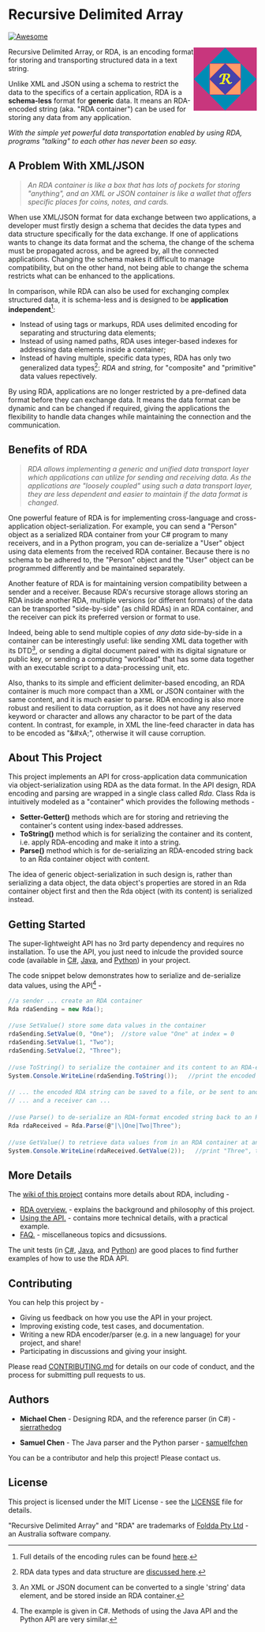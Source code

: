 # Recursive Delimited Array 
[![Awesome](https://cdn.jsdelivr.net/gh/sindresorhus/awesome@d7305f38d29fed78fa85652e3a63e154dd8e8829/media/badge.svg)](https://github.com/sindresorhus/awesome#readme)

<img src="docs/image/rda_logo.png" align="right" height="128">

Recursive Delimited Array, or RDA, is an encoding format for storing and transporting structured data in a text string.

Unlike XML and JSON using a schema to restrict the data to the specifics of a certain application, RDA is a **schema-less** format for **generic** data. It means an RDA-encoded string (aka. "RDA container") can be used for storing any data from any application. 

_With the simple yet powerful data transportation enabled by using RDA, programs "talking" to each other has never been so easy._

## A Problem With XML/JSON

> *An RDA container is like a box that has lots of pockets for storing "anything", and an XML or JSON container is like a wallet that offers specific places for coins, notes, and cards.* 

When use XML/JSON format for data exchange between two applications, a developer must firstly design a schema that decides the data types and data structure specifically for the data exchange. If one of applications wants to change its data format and the schema, the change of the schema must be propagated across, and be agreed by, all the connected applications. Changing the schema makes it difficult to manage compatibility, but on the other hand, not being able to change the schema restricts what can be enhanced to the applications.

In comparison, while RDA can also be used for exchanging complex structured data, it is schema-less and is designed to be **application independent**[^1]:

[^1]: Full details of the encoding rules can be found [here](https://foldda.github.io/rda/rda-encoding-rule).

* Instead of using tags or markups, RDA uses delimited encoding for separating and structuring data elements; 
* Instead of using named paths, RDA uses integer-based indexes for addressing data elements inside a container; 
* Instead of having multiple, specific data types, RDA has only two generalized data types[^2]: _RDA_ and _string_, for "composite" and "primitive" data values repectively.
 
[^2]:RDA data types and data structure are [discussed here](https://foldda.github.io/rda/data-type-and-data-structure). 

By using RDA, applications are no longer restricted by a pre-defined data format before they can exchange data. It means the data format can be dynamic and can be changed if required, giving the applications the flexibility to handle data changes while maintaining the connection and the communication.

## Benefits of RDA

> *RDA allows implementing a generic and unified data transport layer which applications can utilize for sending and receiving data. As the applications are "loosely coupled" using such a data transport layer, they are less dependent and easier to maintain if the data format is changed.*
 
One powerful feature of RDA is for implementing cross-language and cross-application object-serialization. For example, you can send a "Person" object as a serialized RDA container from your C# program to many receivers, and in a Python program, you can de-serialize a "User" object using data elements from the received RDA container. Because there is no schema to be adhered to, the "Person" object and the "User" object can be programmed differently and be maintained separately. 

Another feature of RDA is for maintaining version compatibility between a sender and a receiver. Because RDA's recursive storage allows storing an RDA inside another RDA, multiple versions (or different formats) of the data can be transported "side-by-side" (as child RDAs) in an RDA container, and the receiver can pick its preferred version or format to use. 

Indeed, being able to send multiple copies of _any data_ side-by-side in a container can be interestingly useful: like sending XML data together with its DTD[^3], or sending a digital document paired with its digital signature or public key, or sending a computing "workload" that has some data together with an executable script to a data-processing unit, etc.

[^3]: An XML or JSON document can be converted to a single 'string' data element, and be stored inside an RDA container.

Also, thanks to its simple and efficient delimiter-based encoding, an RDA container is much more compact than a XML or JSON container with the same content, and it is much easier to parse. RDA encoding is also more robust and resilient to data corruption, as it does not have any reserved keyword or character and allows any charactor to be part of the data content. In contrast, for example, in XML the line-feed character in data has to be encoded as "\&\#xA;", otherwise it will cause corruption.

## About This Project

This project implements an API for cross-application data communication via object-serialization using RDA as the data format. In the API design, RDA encoding and parsing are wrapped in a single class called _Rda_. Class Rda is intuitively modeled as a "container" which provides the following methods - 

* **Setter-Getter()** methods which are for storing and retrieving the container's content using index-based addresses. 
* **ToString()** method which is for serializing the container and its content, i.e. apply RDA-encoding and make it into a string. 
* **Parse()** method which is for de-serializing an RDA-encoded string back to an Rda container object with content.

The idea of generic object-serialization in such design is, rather than serializing a data object, the data object's properties are stored in an Rda container object first and then the Rda object (with its content) is serialized instead. 

## Getting Started

The super-lightweight API has no 3rd party dependency and requires no installation. To use the API, you just need to inlcude the provided source code (available in [C#](https://github.com/foldda/rda/tree/main/src/CSharp), [Java](https://github.com/foldda/rda/blob/main/src/Java/), and [Python](https://github.com/foldda/rda/blob/main/src/Python)) in your project. 

The code snippet below demonstrates how to serialize and de-serialize data values, using the API[^4] - 

[^4]: The example is given in C#. Methods of using the Java API and the Python API are very similar.

```c#
//a sender ... create an RDA container
Rda rdaSending = new Rda();    

//use SetValue() store some data values in the container
rdaSending.SetValue(0, "One");  //store value "One" at index = 0
rdaSending.SetValue(1, "Two");
rdaSending.SetValue(2, "Three");

//use ToString() to serialize the container and its content to an RDA-encoded string
System.Console.WriteLine(rdaSending.ToString());   //print the encoded container string, eg "|\|One|Two|Three"

// ... the encoded RDA string can be saved to a file, or be sent to another app via network ...
// ... and a receiver can ...

//use Parse() to de-serialize an RDA-format encoded string back to an Rda container object 
Rda rdaReceived = Rda.Parse(@"|\|One|Two|Three");   

//use GetValue() to retrieve data values from in an RDA container at an index location    
System.Console.WriteLine(rdaReceived.GetValue(2));   //print "Three", the value stored at index=2 in the container.

```

## More Details 

The [wiki of this project](https://github.com/foldda/rda/wiki) contains more details about RDA, including - 

- [RDA overview.](https://github.com/foldda/rda/wiki#1-introduction) - explains the background and philosophy of this project.
- [Using the API.](https://github.com/foldda/rda/wiki#2-using-the-api) - contains more technical details, with a practical example. 
- [FAQ.](https://github.com/foldda/rda/wiki#4-faq) - miscellaneous topics and dicsussions.

The unit tests (in [C#](https://github.com/foldda/rda/tree/main/src/CSharp/UnitTests), [Java](https://github.com/foldda/rda/blob/main/src/Java/src/test/java/UniversalDataTransport/UniversalDataFrameworkTests.java), and [Python](https://github.com/foldda/rda/blob/main/src/Python/test_rda.py)) are good places to find further examples of how to use the RDA API.

## Contributing

You can help this project by - 

- Giving us feedback on how you use the API in your project.
- Improving existing code, test cases, and documentation.
- Writing a new RDA encoder/parser (e.g. in a new language) for your project, and share!
- Participating in discussions and giving your insight.

Please read [CONTRIBUTING.md](CONTRIBUTING.md) for details on our code of conduct, and the process for submitting pull requests to us.

## Authors

* **Michael Chen** - Designing RDA, and the reference parser (in C#) - [sierrathedog](https://github.com/sierrathedog)

* **Samuel Chen** - The Java parser and the Python parser - [samuelfchen](https://github.com/samuelfchen)

You can be a contributor and help this project! Please contact us.

## License 

This project is licensed under the MIT License - see the [LICENSE](LICENSE) file for details. 

"Recursive Delimited Array" and "RDA" are trademarks of [Foldda Pty Ltd](https://foldda.com) - an Australia software company.

